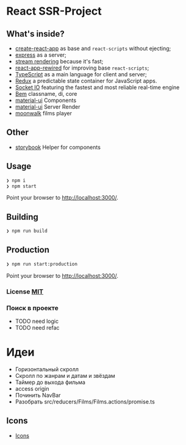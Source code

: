 # React SSR-Project

## What's inside?

- [create-react-app](https://github.com/facebook/create-react-app) as base and `react-scripts` without ejecting;
- [express](https://github.com/expressjs/express) as a server;
- [stream rendering](https://reactjs.org/docs/react-dom-server.html#rendertonodestream) because it's fast;
- [react-app-rewired](https://github.com/timarney/react-app-rewired) for improving base `react-scripts`;
- [TypeScript](https://www.typescriptlang.org/) as a main language for client and server;
- [Redux](https://github.com/reduxjs/redux) a predictable state container for JavaScript apps.
- [Socket IO](https://github.com/socketio/socket.io) featuring the fastest and most reliable real-time engine
- [Bem](https://github.com/bem/bem-react) classname, di, core
- [material-ui](https://github.com/mui-org/material-ui) Components
- [material-ui](https://material-ui.com/guides/server-rendering/) Server Render
- [moonwalk](http://docs.moonwalk.cc/docs/api-docs) films player

## Other
- [storybook](https://github.com/storybooks/storybook) Helper for components

## Usage

``` bash
❯ npm i
❯ npm start
```

Point your browser to [http://localhost:3000/](http://localhost:3000/). 

## Building

``` bash
❯ npm run build
```

## Production

``` bash
❯ npm run start:production
```

Point your browser to [http://localhost:3000/](http://localhost:3000/).

### License [MIT](LICENSE)

### Поиск в проекте
- TODO need logic
- TODO need refac

# Идеи
- Горизонтальный скролл
- Скролл по жанрам и датам и звёздам
- Таймер до выхода фильма
- access origin
- Починить NavBar
- Разобрать src/reducers/Films/Films.actions/promise.ts

## Icons 
- [Icons](https://iconmonstr.com)
